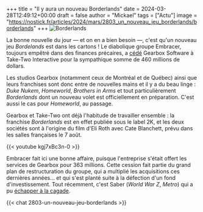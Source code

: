 +++
title = "Il y aura un nouveau Borderlands"
date = 2024-03-28T12:49:12+00:00
draft = false
author = "Mickael"
tags = ["Actu"]
image = "https://nostick.fr/articles/2024/mars/2803_un_nouveau_jeu_borderlands/borderlands"
+++ 
![Borderlands](borderlands "Il y en a au moins un à qui ça fait plaisir.") 

La bonne nouvelle du jour — et on en a bien besoin —, c'est qu'un nouveau jeu *Bordelands* est dans les cartons ! Le diabolique groupe Embracer, toujours empêtré dans des finances précaires, a [cédé](https://embracer.com/releases/embracer-group-divests-gearbox-entertainment-for-a-consideration-of-usd-460-million-to-take-two-interactive-software-inc/) Gearbox Software à Take-Two Interactive pour la sympathique somme de 460 millions de dollars.

Les studios Gearbox (notamment ceux de Montréal et de Québec) ainsi que leurs franchises sont donc entre de nouvelles mains et il y a du beau linge : *Duke Nukem*, *Homeworld*, *Brothers in Arms* et tout particulièrement *Borderlands* dont un nouveau volet est officiellement en préparation. C'est aussi le cas pour *Homeworld*, au passage.

Gearbox et Take-Two ont déjà l'habitude de travailler ensemble :  la franchise *Borderlands* est en effet publiée sous le label 2K, et les deux sociétés sont à l'origine du film d'Eli Roth avec Cate Blanchett, prévu dans les salles françaises le 7 août. 

{{< youtube kgj7xBc3n-0 >}} 

Embracer fait ici une bonne affaire, puisque l'entreprise s'était offert les services de Gearbox pour 363 millions. Cette cession fait partie du grand plan de restructuration du groupe, qui a multiplié les acquisitions ces dernières années… et qui s'est planté suite à la défection d'un fond d'investissement. Tout récemment, c'est Saber (*World War Z*, *Metro*) qui a pu [échapper à la cagade](https://nostick.fr/articles/2024/mars/1403_saberinteractive/).

{{< chat 2803-un-nouveau-jeu-borderlands >}}